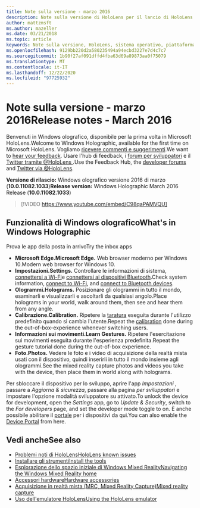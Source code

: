 ```yaml
---
title: Note sulla versione - marzo 2016
description: Note sulla versione di HoloLens per il lancio di HoloLens e Windows olografico.
author: mattzmsft
ms.author: mazeller
ms.date: 03/21/2018
ms.topic: article
keywords: Note sulla versione, HoloLens, sistema operativo, piattaforma, funzionalità, compilazione, avvio
ms.openlocfilehash: 9129bb220d2a580235494a94ecbd3227e7d4c7c7
ms.sourcegitcommit: 1b90f27af091dffd4fba63d69a89873aa0f75079
ms.translationtype: MT
ms.contentlocale: it-IT
ms.lasthandoff: 12/22/2020
ms.locfileid: "97725932"
---
```

# <a name="release-notes---march-2016"></a><span data-ttu-id="627b0-104">Note sulla versione - marzo 2016</span><span class="sxs-lookup"><span data-stu-id="627b0-104">Release notes - March 2016</span></span>

<span data-ttu-id="627b0-105">Benvenuti in Windows olografico, disponibile per la prima volta in Microsoft HoloLens.</span><span class="sxs-lookup"><span data-stu-id="627b0-105">Welcome to Windows Holographic, available for the first time on Microsoft HoloLens.</span></span> <span data-ttu-id="627b0-106">Vogliamo [ricevere commenti e suggerimenti](https://docs.microsoft.com/windows/mixed-reality/give-us-feedback).</span><span class="sxs-lookup"><span data-stu-id="627b0-106">We want to [hear your feedback](https://docs.microsoft.com/windows/mixed-reality/give-us-feedback).</span></span> <span data-ttu-id="627b0-107">Usare l'hub di feedback, i [forum per sviluppatori](https://forums.hololens.com) e il [Twitter tramite @HoloLens ](https://twitter.com/hololens).</span><span class="sxs-lookup"><span data-stu-id="627b0-107">Use the Feedback Hub, the [developer forums](https://forums.hololens.com) and [Twitter via @HoloLens](https://twitter.com/hololens).</span></span>

<span data-ttu-id="627b0-108">**Versione di rilascio:** Windows olografico versione 2016 di marzo (**10.0.11082.1033**)</span><span class="sxs-lookup"><span data-stu-id="627b0-108">**Release version:** Windows Holographic March 2016 Release (**10.0.11082.1033**)</span></span>

>[!VIDEO https://www.youtube.com/embed/C98qaPAMVQU]

## <a name="whats-in-windows-holographic"></a><span data-ttu-id="627b0-109">Funzionalità di Windows olografico</span><span class="sxs-lookup"><span data-stu-id="627b0-109">What's in Windows Holographic</span></span>

<span data-ttu-id="627b0-110">Prova le app della posta in arrivo</span><span class="sxs-lookup"><span data-stu-id="627b0-110">Try the inbox apps</span></span>
* <span data-ttu-id="627b0-111">**Microsoft Edge.**</span><span class="sxs-lookup"><span data-stu-id="627b0-111">**Microsoft Edge.**</span></span> <span data-ttu-id="627b0-112">Web browser moderno per Windows 10.</span><span class="sxs-lookup"><span data-stu-id="627b0-112">Modern web browser for Windows 10.</span></span>
* <span data-ttu-id="627b0-113">**Impostazioni.**</span><span class="sxs-lookup"><span data-stu-id="627b0-113">**Settings.**</span></span> <span data-ttu-id="627b0-114">Controllare le informazioni di sistema, [connettersi a Wi-Fi](https://docs.microsoft.com/windows/mixed-reality/connecting-to-wi-fi-on-hololens)e [connettersi ai dispositivi Bluetooth](https://docs.microsoft.com/windows/mixed-reality/discover/hardware-accessories).</span><span class="sxs-lookup"><span data-stu-id="627b0-114">Check system information, [connect to Wi-Fi](https://docs.microsoft.com/windows/mixed-reality/connecting-to-wi-fi-on-hololens), and [connect to Bluetooth devices](https://docs.microsoft.com/windows/mixed-reality/discover/hardware-accessories).</span></span>
* <span data-ttu-id="627b0-115">**Ologrammi.**</span><span class="sxs-lookup"><span data-stu-id="627b0-115">**Holograms.**</span></span> <span data-ttu-id="627b0-116">Posizionare gli ologrammi in tutto il mondo, esaminarli e visualizzarli e ascoltarli da qualsiasi angolo.</span><span class="sxs-lookup"><span data-stu-id="627b0-116">Place holograms in your world, walk around them, then see and hear them from any angle.</span></span>
* <span data-ttu-id="627b0-117">**Calibrazione.**</span><span class="sxs-lookup"><span data-stu-id="627b0-117">**Calibration.**</span></span> <span data-ttu-id="627b0-118">Ripetere la [taratura](https://docs.microsoft.com/windows/mixed-reality/calibration) eseguita durante l'utilizzo predefinito quando si cambia l'utente.</span><span class="sxs-lookup"><span data-stu-id="627b0-118">Repeat the [calibration](https://docs.microsoft.com/windows/mixed-reality/calibration) done during the out-of-box-experience whenever switching users.</span></span>
* <span data-ttu-id="627b0-119">**Informazioni sui movimenti.**</span><span class="sxs-lookup"><span data-stu-id="627b0-119">**Learn Gestures.**</span></span> <span data-ttu-id="627b0-120">Ripetere l'esercitazione sui movimenti eseguita durante l'esperienza predefinita.</span><span class="sxs-lookup"><span data-stu-id="627b0-120">Repeat the gesture tutorial done during the out-of-box experience.</span></span>
* <span data-ttu-id="627b0-121">**Foto.**</span><span class="sxs-lookup"><span data-stu-id="627b0-121">**Photos.**</span></span> <span data-ttu-id="627b0-122">Vedere le foto e i video di acquisizione della realtà mista usati con il dispositivo, quindi inserirli in tutto il mondo insieme agli ologrammi.</span><span class="sxs-lookup"><span data-stu-id="627b0-122">See the mixed reality capture photos and videos you take with the device, then place them in world along with holograms.</span></span>

<span data-ttu-id="627b0-123">Per sbloccare il dispositivo per lo sviluppo, aprire l'app *Impostazioni* , passare a *Aggiorna & sicurezza*, passare alla pagina *per sviluppatori* e impostare l'opzione modalità sviluppatore su attivato.</span><span class="sxs-lookup"><span data-stu-id="627b0-123">To unlock the device for development, open the *Settings* app, go to *Update & Security*, switch to the *For developers* page, and set the developer mode toggle to on.</span></span> <span data-ttu-id="627b0-124">È anche possibile abilitare il [portale](https://docs.microsoft.com/windows/mixed-reality/develop/platform-capabilities-and-apis/using-the-windows-device-portal) per i dispositivi da qui.</span><span class="sxs-lookup"><span data-stu-id="627b0-124">You can also enable the [Device Portal](https://docs.microsoft.com/windows/mixed-reality/develop/platform-capabilities-and-apis/using-the-windows-device-portal) from here.</span></span>

## <a name="see-also"></a><span data-ttu-id="627b0-125">Vedi anche</span><span class="sxs-lookup"><span data-stu-id="627b0-125">See also</span></span>
* [<span data-ttu-id="627b0-126">Problemi noti di HoloLens</span><span class="sxs-lookup"><span data-stu-id="627b0-126">HoloLens known issues</span></span>](https://docs.microsoft.com/windows/mixed-reality/hololens-known-issues)
* [<span data-ttu-id="627b0-127">Installare gli strumenti</span><span class="sxs-lookup"><span data-stu-id="627b0-127">Install the tools</span></span>](https://docs.microsoft.com/windows/mixed-reality/develop/install-the-tools)
* [<span data-ttu-id="627b0-128">Esplorazione dello spazio iniziale di Windows Mixed Reality</span><span class="sxs-lookup"><span data-stu-id="627b0-128">Navigating the Windows Mixed Reality home</span></span>](https://docs.microsoft.com/windows/mixed-reality/discover/navigating-the-windows-mixed-reality-home)
* [<span data-ttu-id="627b0-129">Accessori hardware</span><span class="sxs-lookup"><span data-stu-id="627b0-129">Hardware accessories</span></span>](https://docs.microsoft.com/windows/mixed-reality/discover/hardware-accessories)
* [<span data-ttu-id="627b0-130">Acquisizione in realtà mista (MRC, Mixed Reality Capture)</span><span class="sxs-lookup"><span data-stu-id="627b0-130">Mixed reality capture</span></span>](https://docs.microsoft.com/windows/mixed-reality/mixed-reality-capture)
* [<span data-ttu-id="627b0-131">Uso dell'emulatore HoloLens</span><span class="sxs-lookup"><span data-stu-id="627b0-131">Using the HoloLens emulator</span></span>](https://docs.microsoft.com/windows/mixed-reality/develop/platform-capabilities-and-apis/using-the-hololens-emulator)
